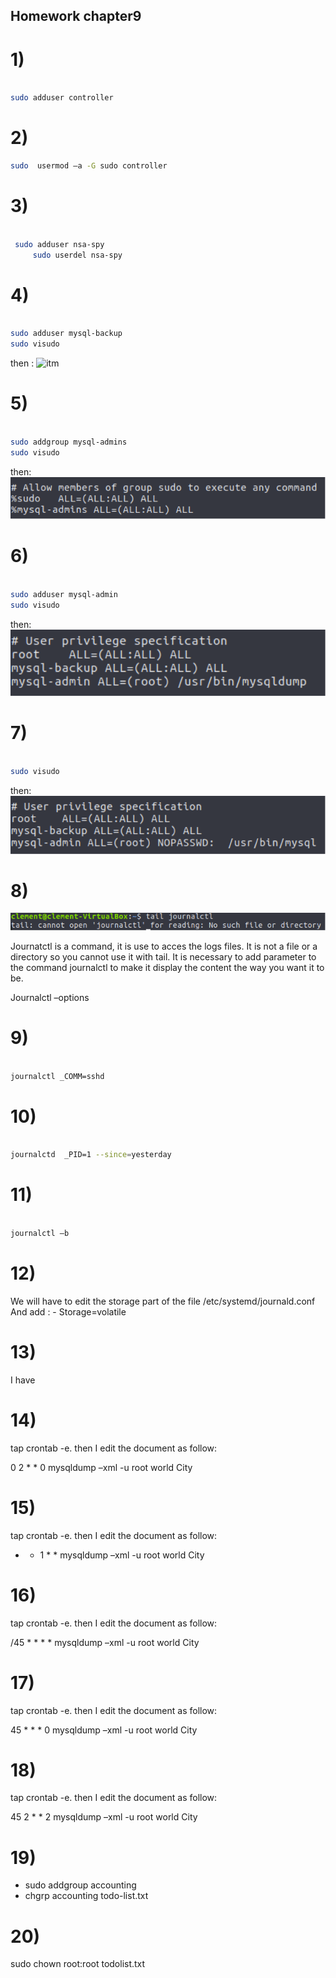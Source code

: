 
## Homework chapter9

# 1)
```bash 

sudo adduser controller
```
# 2)
```bash
sudo  usermod –a -G sudo controller
```
# 3) 
```bash

 sudo adduser nsa-spy
     sudo userdel nsa-spy
```
# 4)
```bash

sudo adduser mysql-backup 
sudo visudo 
```
then : 
![itm](images/q4.jpg "Family")

# 5)
```bash

sudo addgroup mysql-admins
sudo visudo
```
then:
![ITM](Images/q5.png "q5")

# 6)
```bash

sudo adduser mysql-admin
sudo visudo
```
then: 
![ITM](images/q6.png "q6")

# 7)
```bash

sudo visudo
```
then: 
![ITM](images/q7.png "q7")

# 8)
![ITM](images/q8.png "q8")

Journatctl is a command, it is use to acces the logs files. It is not a file or a directory so you cannot use it with tail. It is necessary to add parameter to the command journalctl to make it display the content the way you want it to be. 

Journalctl –options

# 9)
```bash

journalctl _COMM=sshd
```
# 10)
```bash

journalctd  _PID=1 --since=yesterday
```
# 11)
```bash

journalctl –b
```
# 12)
We will have to edit the storage part of the file /etc/systemd/journald.conf
And add : - Storage=volatile

# 13)
I have 


# 14)
tap crontab -e. then I edit the document as follow:

0 2 * * 0  mysqldump –xml -u root world City


# 15)
tap crontab -e. then I edit the document as follow:

* * 1 * *  mysqldump –xml -u root world City


# 16)
tap crontab -e. then I edit the document as follow:

/45 * * * *  mysqldump –xml -u root world City


# 17)
tap crontab -e. then I edit the document as follow:

45 * * * 0  mysqldump –xml -u root world City

# 18)
tap crontab -e. then I edit the document as follow:

45 2 * * 2  mysqldump –xml -u root world City



# 19)
- sudo addgroup accounting
- chgrp accounting todo-list.txt


# 20)
sudo chown root:root todolist.txt





